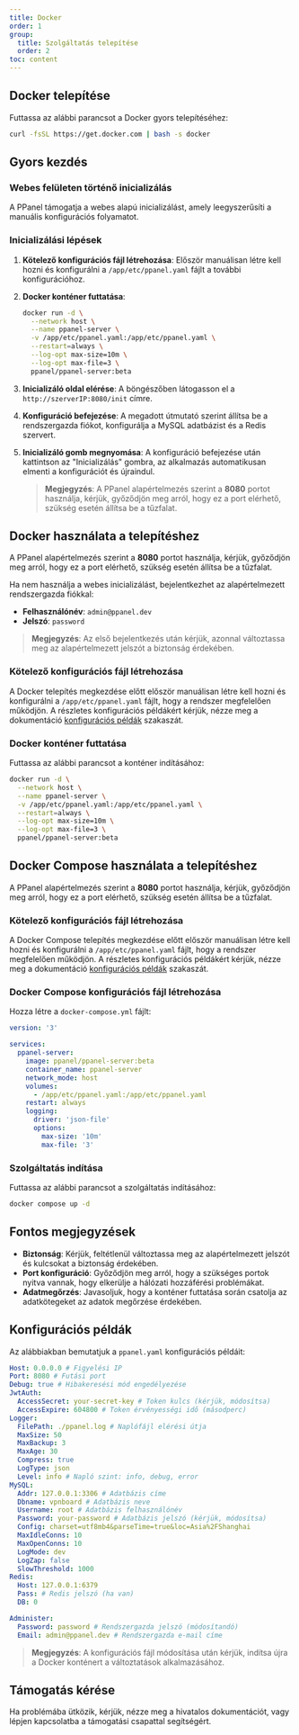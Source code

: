 ```yaml
---
title: Docker
order: 1
group: 
  title: Szolgáltatás telepítése
  order: 2
toc: content
---
```


## Docker telepítése

Futtassa az alábbi parancsot a Docker gyors telepítéséhez:

```sh
curl -fsSL https://get.docker.com | bash -s docker
```

## Gyors kezdés

### Webes felületen történő inicializálás

A PPanel támogatja a webes alapú inicializálást, amely leegyszerűsíti a manuális konfigurációs folyamatot.

### Inicializálási lépések

1. **Kötelező konfigurációs fájl létrehozása**: Először manuálisan létre kell hozni és konfigurálni a `/app/etc/ppanel.yaml` fájlt a további konfigurációhoz.

2. **Docker konténer futtatása**:

   ```sh
   docker run -d \
     --network host \
     --name ppanel-server \
     -v /app/etc/ppanel.yaml:/app/etc/ppanel.yaml \
     --restart=always \
     --log-opt max-size=10m \
     --log-opt max-file=3 \
     ppanel/ppanel-server:beta
   ```

3. **Inicializáló oldal elérése**: A böngészőben látogasson el a `http://szerverIP:8080/init` címre.

4. **Konfiguráció befejezése**: A megadott útmutató szerint állítsa be a rendszergazda fiókot, konfigurálja a MySQL adatbázist és a Redis szervert.

5. **Inicializáló gomb megnyomása**: A konfiguráció befejezése után kattintson az "Inicializálás" gombra, az alkalmazás automatikusan elmenti a konfigurációt és újraindul.

   > **Megjegyzés**: A PPanel alapértelmezés szerint a **8080** portot használja, kérjük, győződjön meg arról, hogy ez a port elérhető, szükség esetén állítsa be a tűzfalat.

## Docker használata a telepítéshez

A PPanel alapértelmezés szerint a **8080** portot használja, kérjük, győződjön meg arról, hogy ez a port elérhető, szükség esetén állítsa be a tűzfalat.

Ha nem használja a webes inicializálást, bejelentkezhet az alapértelmezett rendszergazda fiókkal:

- **Felhasználónév**: `admin@ppanel.dev`
- **Jelszó**: `password`

> **Megjegyzés**: Az első bejelentkezés után kérjük, azonnal változtassa meg az alapértelmezett jelszót a biztonság érdekében.

### Kötelező konfigurációs fájl létrehozása

A Docker telepítés megkezdése előtt először manuálisan létre kell hozni és konfigurálni a `/app/etc/ppanel.yaml` fájlt, hogy a rendszer megfelelően működjön. A részletes konfigurációs példákért kérjük, nézze meg a dokumentáció [konfigurációs példák](#配置项示例) szakaszát.

### Docker konténer futtatása

Futtassa az alábbi parancsot a konténer indításához:

```sh
docker run -d \
  --network host \
  --name ppanel-server \
  -v /app/etc/ppanel.yaml:/app/etc/ppanel.yaml \
  --restart=always \
  --log-opt max-size=10m \
  --log-opt max-file=3 \
  ppanel/ppanel-server:beta
```

## Docker Compose használata a telepítéshez

A PPanel alapértelmezés szerint a **8080** portot használja, kérjük, győződjön meg arról, hogy ez a port elérhető, szükség esetén állítsa be a tűzfalat.

### Kötelező konfigurációs fájl létrehozása

A Docker Compose telepítés megkezdése előtt először manuálisan létre kell hozni és konfigurálni a `/app/etc/ppanel.yaml` fájlt, hogy a rendszer megfelelően működjön. A részletes konfigurációs példákért kérjük, nézze meg a dokumentáció [konfigurációs példák](#配置项示例) szakaszát.

### Docker Compose konfigurációs fájl létrehozása

Hozza létre a `docker-compose.yml` fájlt:

```yaml
version: '3'

services:
  ppanel-server:
    image: ppanel/ppanel-server:beta
    container_name: ppanel-server
    network_mode: host
    volumes:
      - /app/etc/ppanel.yaml:/app/etc/ppanel.yaml
    restart: always
    logging:
      driver: 'json-file'
      options:
        max-size: '10m'
        max-file: '3'
```

### Szolgáltatás indítása

Futtassa az alábbi parancsot a szolgáltatás indításához:

```sh
docker compose up -d
```

## Fontos megjegyzések

- **Biztonság**: Kérjük, feltétlenül változtassa meg az alapértelmezett jelszót és kulcsokat a biztonság érdekében.
- **Port konfiguráció**: Győződjön meg arról, hogy a szükséges portok nyitva vannak, hogy elkerülje a hálózati hozzáférési problémákat.
- **Adatmegőrzés**: Javasoljuk, hogy a konténer futtatása során csatolja az adatkötegeket az adatok megőrzése érdekében.

## Konfigurációs példák

Az alábbiakban bemutatjuk a `ppanel.yaml` konfigurációs példáit:

```yaml
Host: 0.0.0.0 # Figyelési IP
Port: 8080 # Futási port
Debug: true # Hibakeresési mód engedélyezése
JwtAuth:
  AccessSecret: your-secret-key # Token kulcs (kérjük, módosítsa)
  AccessExpire: 604800 # Token érvényességi idő (másodperc)
Logger:
  FilePath: ./ppanel.log # Naplófájl elérési útja
  MaxSize: 50
  MaxBackup: 3
  MaxAge: 30
  Compress: true
  LogType: json
  Level: info # Napló szint: info, debug, error
MySQL:
  Addr: 127.0.0.1:3306 # Adatbázis címe
  Dbname: vpnboard # Adatbázis neve
  Username: root # Adatbázis felhasználónév
  Password: your-password # Adatbázis jelszó (kérjük, módosítsa)
  Config: charset=utf8mb4&parseTime=true&loc=Asia%2FShanghai
  MaxIdleConns: 10
  MaxOpenConns: 10
  LogMode: dev
  LogZap: false
  SlowThreshold: 1000
Redis:
  Host: 127.0.0.1:6379
  Pass: # Redis jelszó (ha van)
  DB: 0

Administer:
  Password: password # Rendszergazda jelszó (módosítandó)
  Email: admin@ppanel.dev # Rendszergazda e-mail címe
```

> **Megjegyzés**: A konfigurációs fájl módosítása után kérjük, indítsa újra a Docker konténert a változtatások alkalmazásához.

## Támogatás kérése

Ha problémába ütközik, kérjük, nézze meg a hivatalos dokumentációt, vagy lépjen kapcsolatba a támogatási csapattal segítségért.

